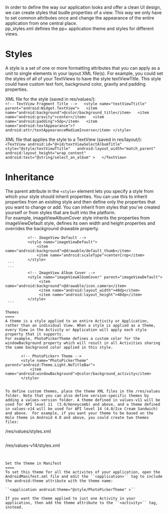 In order to define the way our application looks and offer a clean UI design, we can create styles that budle properties of a view. This way we only have to set common attributes once and change the appearance of the entire application from one central place.  
pp_styles.xml defnies the pp+ application theme and styles for different views. 


Styles
====
A style is a set of one or more formatting attributes that you can apply as a unit to single elements in your layout XML file(s). For example, you could set the styles of all of your TextViews to have the style textViewTitle. This style could have custom text font, background color, gravity and padding properties.


XML file for the style (saved in res/values/):  
    ```
        <!-- TextView Fragment Title -->  
        <style name="textViewTtitle" parent="android:Widget.TextView">  
        <item name="android:background">@color/background_title</item>  
        <item name="android:gravity">center</item>  
        <item name="android:padding">5dp</item>  
        <item name="android:textAppearance">?android:attr/textAppearanceMediumInverse</item>
        </style>  
    ```

XML file that applies the style to a TextView (saved in res/layout/):  
    ``
        <TextView
        android:id="@+id/textViewSelectAlbumTitle"  
        style="@style/textViewTtitle"  
        android:layout_width="match_parent"  
        android:layout_height="wrap_content"  
        android:text="@string/select_an_album" >  
        </TextView>
    ``
 
Inheritance
====
The parent attribute in the ``<style>`` element lets you specify a style from which your style should inherit properties. You can use this to inherit properties from an existing style and then define only the properties that you want to change or add. You can inherit from styles that you've created yourself or from styles that are built into the platform.  
For example, imageViewAlbumCover style inherits the properties from imageViewDefault style, defines its own width and height properties and overrides the background drawable property.  
  
   ```
             <!-- ImageView Default -->  
             <style name="imageViewDefault">  
                 <item name="android:background">@drawable/default_thumb</item>  
                 <item name="android:scaleType">centerCrop</item>  
             </style>  
    ```
    ```  
             <!-- ImageView Album Cover -->  
             <style name="imageViewAlbumCover" parent="imageViewDefault">  
                  <item name="android:background">@drawable/icon_camera</item>  
                  <item name="android:layout_width">48dp</item>  
                  <item name="android:layout_height">48dp</item>  
             </style>
    ```

Themes
====
A theme is a style applied to an entire Activity or Application, rather than an individual View. When a style is applied as a theme, every View in the Activity or Application will apply each style property that it supports.  
 For example, PhotoPickerTheme defines a custom color for the windowBackground property which will result in all Activities sharing the same background color applied in this style. 

   ```
           <!-- PhotoPicker+ Theme -->  
           <style name="PhotoPickerTheme" parent="android:Theme.Light.NoTitleBar">  
               <item name="android:windowBackground">@color/background_activity</item>  
           </style>
   ```

To define custom themes, place the theme XML files in the /res/values folder. Note that you can also define version-specific themes by adding a values-version folder. A theme defined in values-v11 will be used for API level 11  (3.0/Honeycomb) and above, and a theme defined in values-v14 will be used for API level 14 (4.0/Ice Cream Sandwich) and above.  For example, if you want your theme to be based on the Holo theme in Android 4.0 and above, you could create two themes files:

   ```
/res/values/styles.xml  
<!-- A simple theme based on the default theme for Android API level 10 and below -->  
<style name="PhotoPickerTheme" parent="android:Theme.Ligh.NoTitleBar">  
    <item name="android:windowBackground">@drawable/background_activity</item>  
</style>  
   ```
   ```  
/res/values-v14/styles.xml  
<!-- For API level 14 and above, use the Holo theme -->  
<style name="PhotoPickerTheme" parent="android:Holo">  
    <item name="android:windowBackground">@drawable/background_activity</item>  
</style>
   ```


Set the theme in Manifest
====
To set this theme for all the activites of your application, open the AndroidManifest.xml file and edit the ``<application>`` tag to include the android:theme attribute with the theme name:

``<application android:theme="@style/PhotoPickerTheme" >``  

If you want the theme applied to just one Activity in your application, then add the theme attribute to the ``<activity>`` tag, instead.



